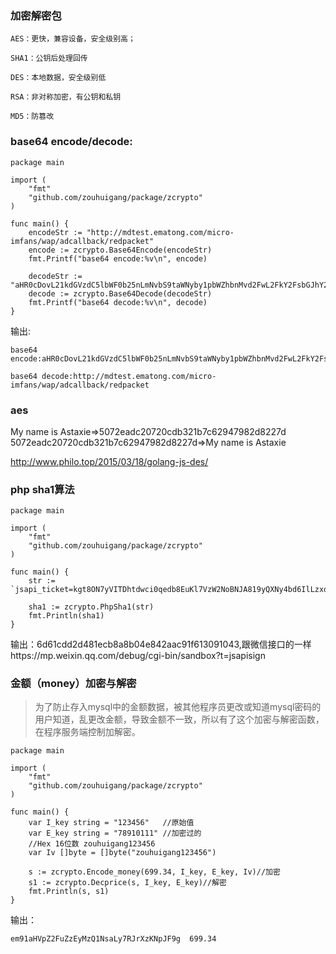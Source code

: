 ### 加密解密包

	AES：更快，兼容设备，安全级别高；
	
	SHA1：公钥后处理回传
	
	DES：本地数据，安全级别低
	
	RSA：非对称加密，有公钥和私钥
	
	MD5：防篡改



### base64 encode/decode:

	package main

	import (
		"fmt"
		"github.com/zouhuigang/package/zcrypto"
	)
	
	func main() {
		encodeStr := "http://mdtest.ematong.com/micro-imfans/wap/adcallback/redpacket"
		encode := zcrypto.Base64Encode(encodeStr)
		fmt.Printf("base64 encode:%v\n", encode)
	
		decodeStr := "aHR0cDovL21kdGVzdC5lbWF0b25nLmNvbS9taWNyby1pbWZhbnMvd2FwL2FkY2FsbGJhY2svcmVkcGFja2V0"
		decode := zcrypto.Base64Decode(decodeStr)
		fmt.Printf("base64 decode:%v\n", decode)
	}


输出:

	base64 encode:aHR0cDovL21kdGVzdC5lbWF0b25nLmNvbS9taWNyby1pbWZhbnMvd2FwL2FkY2FsbGJhY2svcmVkcGFja2V0

	base64 decode:http://mdtest.ematong.com/micro-imfans/wap/adcallback/redpacket


### aes


My name is Astaxie=>5072eadc20720cdb321b7c62947982d8227d
5072eadc20720cdb321b7c62947982d8227d=>My name is Astaxie




http://www.philo.top/2015/03/18/golang-js-des/



### php sha1算法

	package main

	import (
		"fmt"
		"github.com/zouhuigang/package/zcrypto"
	)

	func main() {
		str := `jsapi_ticket=kgt8ON7yVITDhtdwci0qedb8EuKl7VzW2NoBNJA819yQXNy4bd6IlLzxolhEatYfgOdvteSiqGXQlbmgsCusDQ&noncestr=spybo2yt3ohu4jr8yaw6ik6vl3k6vhpg&timestamp=1505096462&url=https://www.anooc.com/edu/teacher/scan`
	
		sha1 := zcrypto.PhpSha1(str)
		fmt.Println(sha1)
	}

输出：6d61cdd2d481ecb8a8b04e842aac91f613091043,跟微信接口的一样https://mp.weixin.qq.com/debug/cgi-bin/sandbox?t=jsapisign



### 金额（money）加密与解密

> 为了防止存入mysql中的金额数据，被其他程序员更改或知道mysql密码的用户知道，乱更改金额，导致金额不一致，所以有了这个加密与解密函数，在程序服务端控制加解密。



	package main
	
	import (
		"fmt"
		"github.com/zouhuigang/package/zcrypto"
	)
	
	func main() {
		var I_key string = "123456"   //原始值
		var E_key string = "78910111" //加密过的
		//Hex 16位数 zouhuigang123456
		var Iv []byte = []byte("zouhuigang123456")
	
		s := zcrypto.Encode_money(699.34, I_key, E_key, Iv)//加密
		s1 := zcrypto.Decprice(s, I_key, E_key)//解密
		fmt.Println(s, s1)
	}


输出：


	em91aHVpZ2FuZzEyMzQ1NsaLy7RJrXzKNpJF9g  699.34






